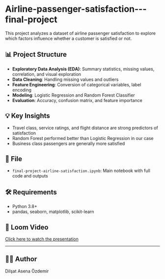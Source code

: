 # Airline-passenger-satisfaction---final-project

This project analyzes a dataset of airline passenger satisfaction to explore which factors influence whether a customer is satisfied or not.

## 📊 Project Structure
- **Exploratory Data Analysis (EDA)**: Summary statistics, missing values, correlation, and visual exploration
- **Data Cleaning**: Handling missing values and outliers
- **Feature Engineering**: Conversion of categorical variables, label encoding
- **Modeling**: Logistic Regression and Random Forest Classifier
- **Evaluation**: Accuracy, confusion matrix, and feature importance

## 💡 Key Insights
- Travel class, service ratings, and flight distance are strong predictors of satisfaction
- Random Forest performed better than Logistic Regression in our case
- Business class passengers are generally more satisfied

## 📁 File
- `final-project-airline-satisfaction.ipynb`: Main notebook with full code and outputs

## 🛠️ Requirements
- Python 3.8+
- pandas, seaborn, matplotlib, scikit-learn

## 🎥 Loom Video
[Click here to watch the presentation]( ... )

---

## 👨‍💻 Author
Dilşat Asena Özdemir
